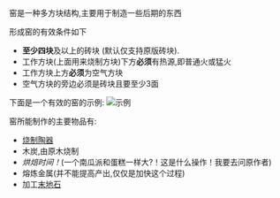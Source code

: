 窑是一种多方块结构,主要用于制造一些后期的东西

形成窑的有效条件如下
 * **至少四块**及以上的砖块 (默认仅支持原版砖块).  
 * 工作方块(上面用来烧制方块)下方**必须**有热源,即普通火或猛火
 * 工作方块上方**必须**为空气方块
 * 空气方块的旁边必须是砖块且要至少3面
 
 下面是一个有效的窑的示例:
 ![示例](betterwithmods:kilns.png)

窑所能制作的主要物品有:

* [烧制陶器](unfired_pottery.md)
* 木炭,由原木烧制
* *烘焙时间！*(一个南瓜派和蛋糕一样大?！这是什么操作！我要去问原作者)
* 熔炼金属(并不能提高产出,仅仅是加快这个过程)
* 加工[末地石](white_stone.md)
